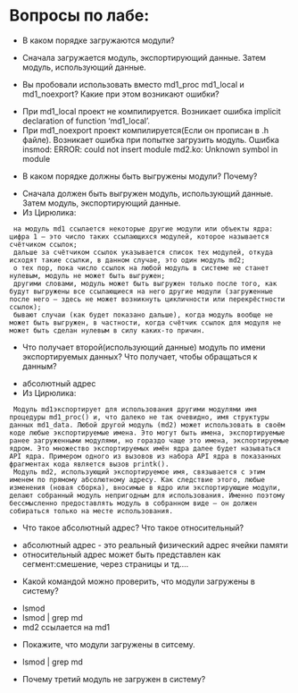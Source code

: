 # Вопросы по лабе: 

* В каком порядке загружаются модули? 
 - Сначала загружается модуль, экспортирующий данные. Затем модуль, использующий данные. 
* Вы пробовали использовать вместо md1_proc md1_local и md1_noexport? Какие при этом возникают ошибки?
 - При md1_local проект не компилируется. Возникает ошибка implicit declaration of function ‘md1_local’.
 - При md1_noexport проект компилируется(Если он прописан в .h файле). Возникает ошибка при попытке загрузить модуль. Ошибка insmod: ERROR: could not insert module md2.ko: Unknown symbol in module
* В каком порядке должны быть выгружены модули? Почему?
 - Сначала должен быть выгружен модуль, использующий данные. Затем модуль, экспортирующий данные.
 - Из Цирюлика:
 ```
  на модуль md1 ссылается некоторые другие модули или объекты ядра: цифра 1 — это число таких ссылающихся модулей, которое называется счётчиком ссылок;
  дальше за счётчиком ссылок указывается список тех модулей, откуда исходят такие ссылки, в данном случае, это один модуль md2;
  о тех пор, пока число ссылок на любой модуль в системе не станет нулевым, модуль не может быть выгружен;
  другими словами, модуль может быть выгружен только после того, как будут выгружены все ссылающиеся на него другие модули (загруженные после него — здесь не может возникнуть цикличности или перекрёстности ссылок);
  бывают случаи (как будет показано дальше), когда модуль вообще не может быть выгружен, в частности, когда счётчик ссылок для модуля не может быть сделан нулевым в силу каких-то причин.
 ```
* Что получает второй(использующий данные) модуль по имени экспортируемых данных? Что получает, чтобы обращаться к данным? 
 - абсолютный адрес
 - Из Цирюлика:
 ```
  Модуль md1экспортирует для использования другими модулями имя процедуры md1_proc() и, что далеко не так очевидно, имя структуры данных md1_data. Любой другой модуль (md2) может использовать в своём коде любые экспортируемые имена. Это могут быть имена, экспортируемые ранее загруженными модулями, но гораздо чаще это имена, экспортируемые ядром. Это множество экспортируемых имён ядра далее будет называться API ядра. Примером одного из вызовов из набора API ядра в показанных фрагментах кода является вызов printk().
  Модуль md2, использующий экспортируемое имя, связывается с этим именем по прямому абсолютному адресу. Как следствие этого, любые изменения (новая сборка), вносимые в ядро или экспортирующие модули, делают собранный модуль непригодным для использования. Именно поэтому бессмысленно предоставлять модуль в собранном виде — он должен собираться только на месте использования.
 ```
* Что такое абсолютный адрес? Что такое относительный?
 - абсолютный адрес - это реальный физический адрес ячейки памяти
 - относительный адрес может быть представлен как сегмент:смешение, через страницы и тд.... 
* Какой командой можно проверить, что модули загружены в систему?
 - lsmod 
 - lsmod | grep md
 - md2 ссылается на md1 
* Покажите, что модули загружены в ситсему. 
 - lsmod | grep md
* Почему третий модуль не загружен в систему?